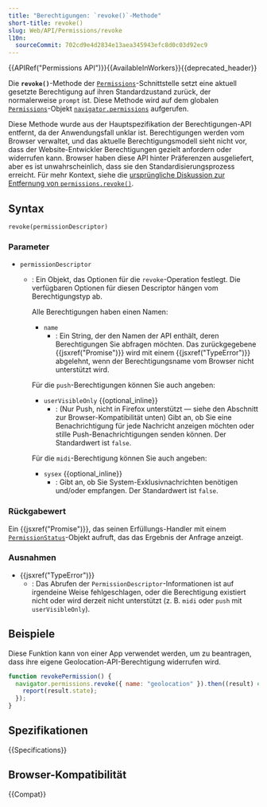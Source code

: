 ```yaml
---
title: "Berechtigungen: `revoke()`-Methode"
short-title: revoke()
slug: Web/API/Permissions/revoke
l10n:
  sourceCommit: 702cd9e4d2834e13aea345943efc8d0c03d92ec9
---
```


{{APIRef("Permissions API")}}{{AvailableInWorkers}}{{deprecated_header}}

Die **`revoke()`**-Methode der [`Permissions`](/de/docs/Web/API/Permissions)-Schnittstelle setzt eine aktuell gesetzte Berechtigung auf ihren Standardzustand zurück, der normalerweise `prompt` ist. Diese Methode wird auf dem globalen [`Permissions`](/de/docs/Web/API/Permissions)-Objekt [`navigator.permissions`](/de/docs/Web/API/Navigator/permissions) aufgerufen.

Diese Methode wurde aus der Hauptspezifikation der Berechtigungen-API entfernt, da der Anwendungsfall unklar ist. Berechtigungen werden vom Browser verwaltet, und das aktuelle Berechtigungsmodell sieht nicht vor, dass der Website-Entwickler Berechtigungen gezielt anfordern oder widerrufen kann. Browser haben diese API hinter Präferenzen ausgeliefert, aber es ist unwahrscheinlich, dass sie den Standardisierungsprozess erreicht. Für mehr Kontext, siehe die [ursprüngliche Diskussion zur Entfernung von `permissions.revoke()`](https://github.com/w3c/permissions/issues/46).

## Syntax

```js-nolint
revoke(permissionDescriptor)
```

### Parameter

- `permissionDescriptor`

  - : Ein Objekt, das Optionen für die `revoke`-Operation festlegt.
    Die verfügbaren Optionen für diesen Descriptor hängen vom Berechtigungstyp ab.

    Alle Berechtigungen haben einen Namen:

    - `name`
      - : Ein String, der den Namen der API enthält, deren Berechtigungen Sie abfragen möchten.
        Das zurückgegebene {{jsxref("Promise")}} wird mit einem {{jsxref("TypeError")}} abgelehnt, wenn der Berechtigungsname vom Browser nicht unterstützt wird.

    Für die `push`-Berechtigungen können Sie auch angeben:

    - `userVisibleOnly` {{optional_inline}}
      - : (Nur Push, nicht in Firefox unterstützt — siehe den Abschnitt zur Browser-Kompatibilität unten) Gibt an, ob Sie eine Benachrichtigung für jede Nachricht anzeigen möchten oder stille Push-Benachrichtigungen senden können.
        Der Standardwert ist `false`.

    Für die `midi`-Berechtigung können Sie auch angeben:

    - `sysex` {{optional_inline}}
      - : Gibt an, ob Sie System-Exklusivnachrichten benötigen und/oder empfangen.
        Der Standardwert ist `false`.

### Rückgabewert

Ein {{jsxref("Promise")}}, das seinen Erfüllungs-Handler mit einem [`PermissionStatus`](/de/docs/Web/API/PermissionStatus)-Objekt aufruft, das das Ergebnis der Anfrage anzeigt.

### Ausnahmen

- {{jsxref("TypeError")}}
  - : Das Abrufen der `PermissionDescriptor`-Informationen ist auf irgendeine Weise fehlgeschlagen, oder die Berechtigung existiert nicht oder wird derzeit nicht unterstützt (z. B. `midi` oder `push` mit `userVisibleOnly`).

## Beispiele

Diese Funktion kann von einer App verwendet werden, um zu beantragen, dass ihre eigene Geolocation-API-Berechtigung widerrufen wird.

```js
function revokePermission() {
  navigator.permissions.revoke({ name: "geolocation" }).then((result) => {
    report(result.state);
  });
}
```

## Spezifikationen

{{Specifications}}

## Browser-Kompatibilität

{{Compat}}
